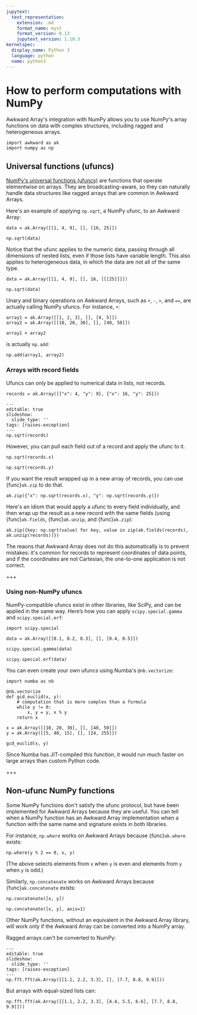 ```yaml
---
jupytext:
  text_representation:
    extension: .md
    format_name: myst
    format_version: 0.13
    jupytext_version: 1.10.3
kernelspec:
  display_name: Python 3
  language: python
  name: python3
---
```


How to perform computations with NumPy
======================================

Awkward Array's integration with NumPy allows you to use NumPy's array functions on data with complex structures, including ragged and heterogeneous arrays. 

```{code-cell} ipython3
import awkward as ak
import numpy as np
```

## Universal functions (ufuncs)

[NumPy's universal functions (ufuncs)](https://numpy.org/doc/stable/reference/ufuncs.html) are functions that operate elementwise on arrays. They are broadcasting-aware, so they can naturally handle data structures like ragged arrays that are common in Awkward Arrays.

Here's an example of applying `np.sqrt`, a NumPy ufunc, to an Awkward Array:

```{code-cell} ipython3
data = ak.Array([[1, 4, 9], [], [16, 25]])

np.sqrt(data)
```

Notice that the ufunc applies to the numeric data, passing through all dimensions of nested lists, even if those lists have variable length. This also applies to heterogeneous data, in which the data are not all of the same type.

```{code-cell} ipython3
data = ak.Array([[1, 4, 9], [], 16, [[[25]]]])

np.sqrt(data)
```

Unary and binary operations on Awkward Arrays, such as `+`, `-`, `>`, and `==`, are actually calling NumPy ufuncs. For instance, `+`:

```{code-cell} ipython3
array1 = ak.Array([[1, 2, 3], [], [4, 5]])
array2 = ak.Array([[10, 20, 30], [], [40, 50]])

array1 + array2
```

is actually `np.add`:

```{code-cell} ipython3
np.add(array1, array2)
```

### Arrays with record fields

Ufuncs can only be applied to numerical data in lists, not records.

```{code-cell} ipython3
records = ak.Array([{"x": 4, "y": 9}, {"x": 16, "y": 25}])
```

```{code-cell} ipython3
---
editable: true
slideshow:
  slide_type: ''
tags: [raises-exception]
---
np.sqrt(records)
```

However, you can pull each field out of a record and apply the ufunc to it.

```{code-cell} ipython3
np.sqrt(records.x)
```

```{code-cell} ipython3
np.sqrt(records.y)
```

If you want the result wrapped up in a new array of records, you can use {func}`ak.zip` to do that.

```{code-cell} ipython3
ak.zip({"x": np.sqrt(records.x), "y": np.sqrt(records.y)})
```

Here's an idiom that would apply a ufunc to every field individually, and then wrap up the result as a new record with the same fields (using {func}`ak.fields`, {func}`ak.unzip`, and {func}`ak.zip`):

```{code-cell} ipython3
ak.zip({key: np.sqrt(value) for key, value in zip(ak.fields(records), ak.unzip(records))})
```

The reaons that Awkward Array does not do this automatically is to prevent mistakes: it's common for records to represent coordinates of data points, and if the coordinates are not Cartesian, the one-to-one application is not correct.

+++

### Using non-NumPy ufuncs

NumPy-compatible ufuncs exist in other libraries, like SciPy, and can be applied in the same way. Here’s how you can apply `scipy.special.gamma` and `scipy.special.erf`:

```{code-cell} ipython3
import scipy.special

data = ak.Array([[0.1, 0.2, 0.3], [], [0.4, 0.5]])
```

```{code-cell} ipython3
scipy.special.gamma(data)
```

```{code-cell} ipython3
scipy.special.erf(data)
```

You can even create your own ufuncs using Numba's `@nb.vectorize`:

```{code-cell} ipython3
import numba as nb

@nb.vectorize
def gcd_euclid(x, y):
    # computation that is more complex than a formula
    while y != 0:
        x, y = y, x % y
    return x
```

```{code-cell} ipython3
x = ak.Array([[10, 20, 30], [], [40, 50]])
y = ak.Array([[5, 40, 15], [], [24, 255]])
```

```{code-cell} ipython3
gcd_euclid(x, y)
```

Since Numba has JIT-compiled this function, it would run much faster on large arrays than custom Python code.

+++

## Non-ufunc NumPy functions

Some NumPy functions don't satisfy the ufunc protocol, but have been implemented for Awkward Arrays because they are useful. You can tell when a NumPy function has an Awkward Array implementation when a function with the same name and signature exists in both libraries.

For instance, `np.where` works on Awkward Arrays because {func}`ak.where` exists:

```{code-cell} ipython3
np.where(y % 2 == 0, x, y) 
```

(The above selects elements from `x` when `y` is even and elements from `y` when `y` is odd.)

Similarly, `np.concatenate` works on Awkward Arrays because {func}`ak.concatenate` exists:

```{code-cell} ipython3
np.concatenate([x, y])
```

```{code-cell} ipython3
np.concatenate([x, y], axis=1)
```

Other NumPy functions, without an equivalent in the Awkward Array library, will work only if the Awkward Array can be converted into a NumPy array.

Ragged arrays can't be converted to NumPy:

```{code-cell} ipython3
---
editable: true
slideshow:
  slide_type: ''
tags: [raises-exception]
---
np.fft.fft(ak.Array([[1.1, 2.2, 3.3], [], [7.7, 8.8, 9.9]]))
```

But arrays with equal-sized lists can:

```{code-cell} ipython3
np.fft.fft(ak.Array([[1.1, 2.2, 3.3], [4.4, 5.5, 6.6], [7.7, 8.8, 9.9]]))
```
